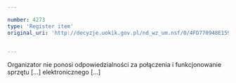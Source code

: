 ```yaml
---

number: 4273
type: 'Register item'
original_uri: 'http://decyzje.uokik.gov.pl/nd_wz_um.nsf/0/4FD770948E15977EC1257B1A00300A0D?OpenDocument'


---
```


Organizator nie ponosi odpowiedzialności za połączenia i funkcjonowanie sprzętu [...] elektronicznego [...]
